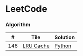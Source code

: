 LeetCode
===

### Algorithm

| # | Tile | Solution |
|----|------|------|
|146|[LRU Cache](https://leetcode-cn.com/problems/lru-cache/)|[Python](./algorithms/python/146_lru_cache.py)|
